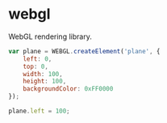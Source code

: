 # webgl
WebGL rendering library.

```javascript
var plane = WEBGL.createElement('plane', {
	left: 0,
	top: 0,
	width: 100,
	height: 100,
    backgroundColor: 0xFF0000
});

plane.left = 100;
```
